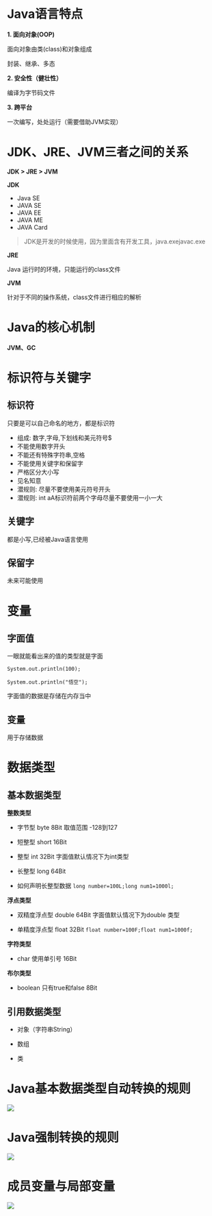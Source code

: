 # Java语言特点

**1. 面向对象(OOP)**

面向对象由类(class)和对象组成

封装、继承、多态

**2. 安全性（健壮性）**

编译为字节码文件

**3. 跨平台**

一次编写，处处运行（需要借助JVM实现）

# JDK、JRE、JVM三者之间的关系

**JDK > JRE > JVM**

**JDK**

- Java SE
- JAVA SE
- JAVA EE
- JAVA ME
- JAVA Card

> JDK是开发的时候使用，因为里面含有开发工具，java.exejavac.exe

**JRE**

Java 运行时的环境，只能运行的class文件

**JVM**

针对于不同的操作系统，class文件进行相应的解析

# Java的核心机制

**JVM、GC**

# 标识符与关键字

## 标识符

只要是可以自己命名的地方，都是标识符

- 组成: 数字,字母,下划线和美元符号$
- 不能使用数字开头
- 不能还有特殊字符串,空格
- 不能使用关键字和保留字
- 严格区分大小写
- 见名知意
- 潜规则: 尽量不要使用美元符号开头
- 潜规则: int aA标识符前两个字母尽量不要使用一小一大

## 关键字

都是小写,已经被Java语言使用

## 保留字

未来可能使用

# 变量

## 字面值

一眼就能看出来的值的类型就是字面 

`System.out.println(100);`

`System.out.println("悟空");`

字面值的数据是存储在内存当中

## 变量

用于存储数据

# 数据类型

## 基本数据类型

**整数类型**

- 字节型 byte 8Bit 取值范围 -128到127

- 短整型 short 16Bit

- 整型 int 32Bit 字面值默认情况下为int类型

- 长整型 long 64Bit

 - 如何声明长整型数据 `long number=100L;long num1=1000l;`

**浮点类型**

- 双精度浮点型 double 64Bit 字面值默认情况下为double 类型

- 单精度浮点型 float 32Bit `float number=100F;float num1=1000f;`

**字符类型**

- char 使用单引号 16Bit

**布尔类型**

- boolean 只有true和false 8Bit

## 引用数据类型

- 对象（字符串String）

- 数组

- 类

# Java基本数据类型自动转换的规则

![](http://ovsf6lwoc.bkt.clouddn.com/image/jpg/201709240014.png)

# Java强制转换的规则

![](http://ovsf6lwoc.bkt.clouddn.com/image/jpg/201709240016.png)

# 成员变量与局部变量

![](http://ovsf6lwoc.bkt.clouddn.com/image/jpg/201709240022.png)